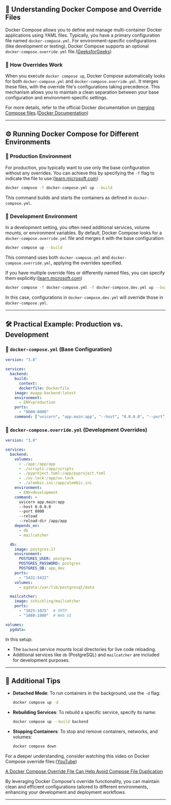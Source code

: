 ## 🧩 Understanding Docker Compose and Override Files

Docker Compose allows you to define and manage multi-container Docker applications using YAML files. Typically, you have a primary configuration file named `docker-compose.yml`. For environment-specific configurations (like development or testing), Docker Compose supports an optional `docker-compose.override.yml` file.([GeeksforGeeks][1])

### 🔄 How Overrides Work

When you execute `docker compose up`, Docker Compose automatically looks for both `docker-compose.yml` and `docker-compose.override.yml`. It merges these files, with the override file's configurations taking precedence. This mechanism allows you to maintain a clean separation between your base configuration and environment-specific settings.

For more details, refer to the official Docker documentation on [merging Compose files](https://docs.docker.com/compose/how-tos/multiple-compose-files/merge/).([Docker Documentation][2])

---

## ⚙️ Running Docker Compose for Different Environments

### 🚀 Production Environment

For production, you typically want to use only the base configuration without any overrides. You can achieve this by specifying the `-f` flag to indicate the file to use:([learn.microsoft.com][3])

```bash
docker compose -f docker-compose.yml up --build
```



This command builds and starts the containers as defined in `docker-compose.yml`.

### 🧪 Development Environment

In a development setting, you often need additional services, volume mounts, or environment variables. By default, Docker Compose looks for a `docker-compose.override.yml` file and merges it with the base configuration:

```bash
docker compose up --build
```



This command uses both `docker-compose.yml` and `docker-compose.override.yml`, applying the overrides specified.

If you have multiple override files or differently named files, you can specify them explicitly:([learn.microsoft.com][3])

```bash
docker compose -f docker-compose.yml -f docker-compose.dev.yml up --build
```



In this case, configurations in `docker-compose.dev.yml` will override those in `docker-compose.yml`.

---

## 🛠️ Practical Example: Production vs. Development

### 📄 `docker-compose.yml` (Base Configuration)

```yaml
version: "3.8"

services:
  backend:
    build:
      context: .
      dockerfile: Dockerfile
    image: myapp-backend:latest
    environment:
      - ENV=production
    ports:
      - "8000:8000"
    command: ["uvicorn", "app.main:app", "--host", "0.0.0.0", "--port", "8000"]
```



### 📄 `docker-compose.override.yml` (Development Overrides)

```yaml
version: "3.8"

services:
  backend:
    volumes:
      - ./app:/app/app
      - ./scripts:/app/scripts
      - ./pyproject.toml:/app/pyproject.toml
      - ./uv.lock:/app/uv.lock
      - ./alembic.ini:/app/alembic.ini
    environment:
      - ENV=development
    command: >
      uvicorn app.main:app
      --host 0.0.0.0
      --port 8000
      --reload
      --reload-dir /app/app
    depends_on:
      - db
      - mailcatcher

  db:
    image: postgres:17
    environment:
      POSTGRES_USER: postgres
      POSTGRES_PASSWORD: postgres
      POSTGRES_DB: app_dev
    ports:
      - "5432:5432"
    volumes:
      - pgdata:/var/lib/postgresql/data

  mailcatcher:
    image: schickling/mailcatcher
    ports:
      - "1025:1025"  # SMTP
      - "1080:1080"  # Web UI

volumes:
  pgdata:
```



In this setup:

* The `backend` service mounts local directories for live code reloading.
* Additional services like `db` (PostgreSQL) and `mailcatcher` are included for development purposes.

---

## 🧰 Additional Tips

* **Detached Mode**: To run containers in the background, use the `-d` flag:

  ```bash
  docker compose up -d
  ```



* **Rebuilding Services**: To rebuild a specific service, specify its name:

  ```bash
  docker compose up --build backend
  ```



* **Stopping Containers**: To stop and remove containers, networks, and volumes:

  ```bash
  docker compose down
  ```



For a deeper understanding, consider watching this video on Docker Compose override files:([YouTube][4])

[A Docker Compose Override File Can Help Avoid Compose File Duplication](https://www.youtube.com/watch?v=jGePPQFArwo&utm_source=chatgpt.com)

By leveraging Docker Compose's override functionality, you can maintain clean and efficient configurations tailored to different environments, enhancing your development and deployment workflows.

---

[1]: https://www.geeksforgeeks.org/docker-compose-override/?utm_source=chatgpt.com "What is Docker Compose Override - GeeksforGeeks"
[2]: https://docs.docker.com/compose/how-tos/multiple-compose-files/merge/?utm_source=chatgpt.com "Merge Compose files - Docker Docs"
[3]: https://learn.microsoft.com/en-us/dotnet/architecture/microservices/multi-container-microservice-net-applications/multi-container-applications-docker-compose?utm_source=chatgpt.com "Defining your multi-container application with docker-compose.yml"
[4]: https://www.youtube.com/watch?v=jGePPQFArwo&utm_source=chatgpt.com "A Docker Compose Override File Can Help Avoid ... - YouTube"
